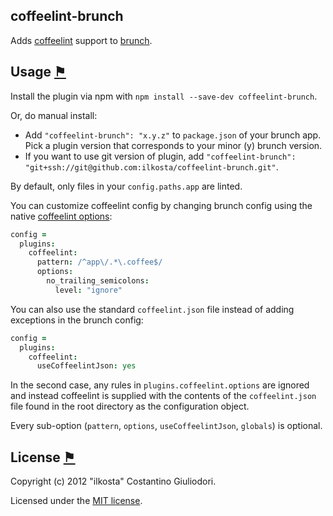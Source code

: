 ## coffeelint-brunch
Adds [coffeelint](http://www.coffeelint.org) support to
[brunch](http://brunch.io).

## Usage <a name="usage" href="#usage" title="Link to this section">⚑</a>
Install the plugin via npm with `npm install --save-dev coffeelint-brunch`.

Or, do manual install:

* Add `"coffeelint-brunch": "x.y.z"` to `package.json` of your brunch app.
  Pick a plugin version that corresponds to your minor (y) brunch version.
* If you want to use git version of plugin, add
`"coffeelint-brunch": "git+ssh://git@github.com:ilkosta/coffeelint-brunch.git"`.

By default, only files in your `config.paths.app` are linted.

You can customize coffeelint config by changing brunch config using the native [coffeelint options](http://www.coffeelint.org/#options):

```coffeescript
config =
  plugins:
    coffeelint:
      pattern: /^app\/.*\.coffee$/
      options:
        no_trailing_semicolons:
          level: "ignore"
```

You can also use the standard `coffeelint.json` file instead of adding exceptions in the brunch config:

```coffeescript
config =
  plugins:
    coffeelint:
      useCoffeelintJson: yes
```

In the second case, any rules in `plugins.coffeelint.options` are ignored and instead coffeelint is supplied with the contents of the `coffeelint.json` file found in the root directory as the configuration object.

Every sub-option (`pattern`, `options`, `useCoffeelintJson`, `globals`) is optional.

## License <a name="license" href="#license" title="Link to this section">⚑</a>
Copyright (c) 2012 "ilkosta" Costantino Giuliodori.

Licensed under the [MIT license](coffeelint-brunch/blob/master/LICENSE-MIT).
